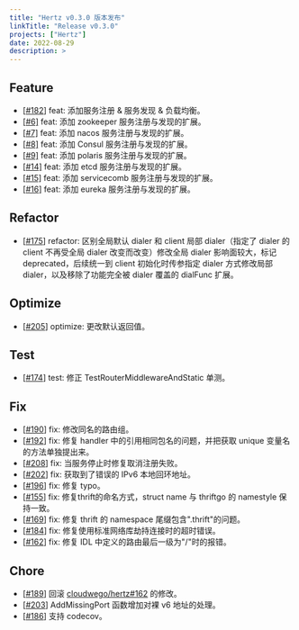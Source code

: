 ```yaml
---
title: "Hertz v0.3.0 版本发布"
linkTitle: "Release v0.3.0"
projects: ["Hertz"]
date: 2022-08-29
description: >
---
```


## Feature

- [[#182](https://github.com/cloudwego/hertz/pull/182)] feat: 添加服务注册 & 服务发现 & 负载均衡。
- [[#6]](https://github.com/hertz-contrib/registry/pull/6) feat: 添加 zookeeper 服务注册与发现的扩展。
- [[#7]](https://github.com/hertz-contrib/registry/pull/7) feat: 添加 nacos 服务注册与发现的扩展。
- [[#8]](https://github.com/hertz-contrib/registry/pull/8) feat: 添加 Consul 服务注册与发现的扩展。
- [[#9]](https://github.com/hertz-contrib/registry/pull/9) feat: 添加 polaris 服务注册与发现的扩展。
- [[#14]](https://github.com/hertz-contrib/registry/pull/14) feat: 添加 etcd 服务注册与发现的扩展。
- [[#15]](https://github.com/hertz-contrib/registry/pull/15) feat: 添加 servicecomb 服务注册与发现的扩展。
- [[#16]](https://github.com/hertz-contrib/registry/pull/16) feat: 添加 eureka 服务注册与发现的扩展。

## Refactor

- [[#175](https://github.com/cloudwego/hertz/pull/175)] refactor: 区别全局默认 dialer 和 client 局部 dialer（指定了 dialer 的 client 不再受全局 dialer 改变而改变）修改全局 dialer 影响面较大，标记 deprecated，后续统一到 client 初始化时传参指定 dialer 方式修改局部 dialer，以及移除了功能完全被 dialer 覆盖的 dialFunc 扩展。

## Optimize

- [[#205](https://github.com/cloudwego/hertz/pull/205)] optimize: 更改默认返回值。

## Test

- [[#174](https://github.com/cloudwego/hertz/pull/174)] test: 修正 TestRouterMiddlewareAndStatic 单测。

## Fix

- [[#190](https://github.com/cloudwego/hertz/pull/190)] fix: 修改同名的路由组。
- [[#192](https://github.com/cloudwego/hertz/pull/192)] fix: 修复 handler 中的引用相同包名的问题，并把获取 unique 变量名的方法单独提出来。
- [[#208](https://github.com/cloudwego/hertz/pull/208)] fix: 当服务停止时修复取消注册失败。
- [[#202](https://github.com/cloudwego/hertz/pull/202)] fix: 获取到了错误的 IPv6 本地回环地址。
- [[#196](https://github.com/cloudwego/hertz/pull/196)] fix: 修复 typo。
- [[#155](https://github.com/cloudwego/hertz/pull/155)] fix: 修复thrift的命名方式，struct name 与 thriftgo 的 namestyle 保持一致。
- [[#169](https://github.com/cloudwego/hertz/pull/169)] fix: 修复 thrift 的 namespace 尾缀包含".thrift"的问题。
- [[#184](https://github.com/cloudwego/hertz/pull/184)] fix: 修复使用标准网络库劫持连接时的超时错误。
- [[#162](https://github.com/cloudwego/hertz/pull/162)] fix: 修复 IDL 中定义的路由最后一级为"/"时的报错。

## Chore

- [[#189](https://github.com/cloudwego/hertz/pull/189)] 回滚 [cloudwego/hertz#162](https://github.com/cloudwego/hertz/pull/162) 的修改。
- [[#203](https://github.com/cloudwego/hertz/pull/203)] AddMissingPort 函数增加对裸 v6 地址的处理。
- [[#186](https://github.com/cloudwego/hertz/pull/186)] 支持 codecov。
